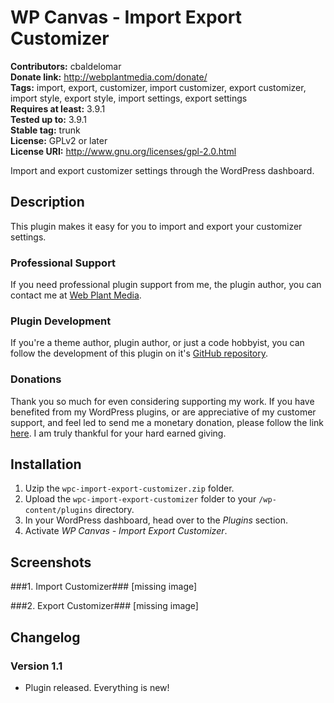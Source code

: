 # WP Canvas - Import Export Customizer #

**Contributors:** cbaldelomar  
**Donate link:** http://webplantmedia.com/donate/  
**Tags:** import, export, customizer, import customizer, export customizer, import style, export style, import settings, export settings  
**Requires at least:** 3.9.1  
**Tested up to:** 3.9.1  
**Stable tag:** trunk  
**License:** GPLv2 or later  
**License URI:** http://www.gnu.org/licenses/gpl-2.0.html  

Import and export customizer settings through the WordPress dashboard.

## Description ##

This plugin makes it easy for you to import and export your customizer settings.

### Professional Support

If you need professional plugin support from me, the plugin author, you can contact me at [Web Plant Media](http://webplantmedia.com/).

### Plugin Development

If you're a theme author, plugin author, or just a code hobbyist, you can follow the development of this plugin on it's [GitHub repository](https://github.com/webplantmedia/wpc-self-hosted-updates). 

### Donations

Thank you so much for even considering supporting my work. If you have benefited from my WordPress plugins, or are appreciative of my customer support, and feel led to send me a monetary donation, please follow the link [here](http://webplantmedia.com/donate/). I am truly thankful for your hard earned giving.

## Installation ##

1. Uzip the `wpc-import-export-customizer.zip` folder.
2. Upload the `wpc-import-export-customizer` folder to your `/wp-content/plugins` directory.
3. In your WordPress dashboard, head over to the *Plugins* section.
4. Activate *WP Canvas - Import Export Customizer*.

## Screenshots ##

###1. Import Customizer###
[missing image]

###2. Export Customizer###
[missing image]


## Changelog ##

### Version 1.1

* Plugin released.  Everything is new!

